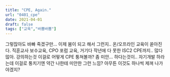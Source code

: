 ```yaml
---
title: "CPE, Again."
url: "0401_cpe"
date: 2021-04-01
draft: false
tags: ["교육","바쁨바쁨"]
---
```

그렇잖아도 바빠 죽겠구만... 이제 봄이 되고 해서 그런지.. 온/오프라인 교육이 쏟아진다. 직훈교사 보수교육, CPO 포럼 교육, 거기다 작년에 다 못한 ISC2 CPE까지.. 많다 많아. 강의하는것 이걸로 어떻게 CPE 퉁쳐볼까? 좀 미안... 하다는것이.. 자기개발 하라는데 이걸로 퉁치기엔 약간 나한테 미안한 그런 느낌? 아무튼 이것도 하나씩 제껴 나가야겠지?
